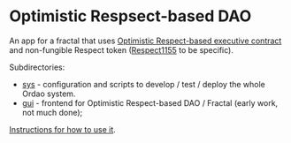 # Optimistic Respsect-based DAO
An app for a fractal that uses [Optimistic Respect-based executive contract](../concepts/OREC.md) and non-fungible Respect token ([Respect1155](../respect1155/sc/) to be specific).

Subdirectories:
* [sys](./sys) - configuration and scripts to develop / test / deploy the whole Ordao system.
* [gui](./gui) - frontend for Optimistic Respect-based DAO / Fractal (early work, not much done);

[Instructions for how to use it](./sys/README.md).

